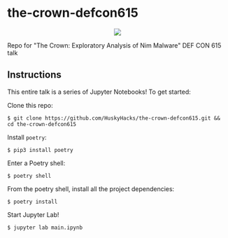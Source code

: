 # the-crown-defcon615

<p align="center">
<img src="https://user-images.githubusercontent.com/57866415/149668922-0e0be26e-a174-4a2c-99e8-607d0cbe9883.png">
</p>


Repo for "The Crown: Exploratory Analysis of Nim Malware" DEF CON 615 talk

## Instructions
This entire talk is a series of Jupyter Notebooks! To get started:

Clone this repo:
```
$ git clone https://github.com/HuskyHacks/the-crown-defcon615.git && cd the-crown-defcon615
```

Install `poetry`:
```
$ pip3 install poetry
```

Enter a Poetry shell:
```
$ poetry shell
```
From the poetry shell, install all the project dependencies:
```
$ poetry install
```
Start Jupyter Lab!
```
$ jupyter lab main.ipynb
```
